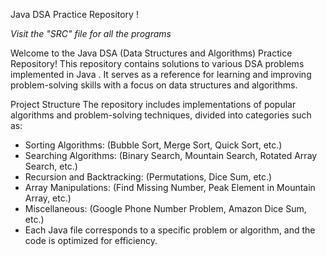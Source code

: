Java DSA Practice Repository !

*Visit the "SRC" file for all the programs*

Welcome to the Java DSA (Data Structures and Algorithms) Practice Repository! This repository contains solutions to various DSA problems implemented in Java .
It serves as a reference for learning and improving problem-solving skills with a focus on data structures and algorithms.

Project Structure
The repository includes implementations of popular algorithms and problem-solving techniques, divided into categories such as:

* Sorting Algorithms: (Bubble Sort, Merge Sort, Quick Sort, etc.)
* Searching Algorithms: (Binary Search, Mountain Search, Rotated Array Search, etc.)
* Recursion and Backtracking: (Permutations, Dice Sum, etc.)
* Array Manipulations: (Find Missing Number, Peak Element in Mountain Array, etc.)
* Miscellaneous: (Google Phone Number Problem, Amazon Dice Sum, etc.)
* Each Java file corresponds to a specific problem or algorithm, and the code is optimized for efficiency.
